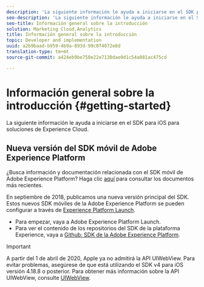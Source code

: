 ```yaml
---
description: 'La siguiente información le ayuda a iniciarse en el SDK para iOS para soluciones de Experience Cloud '
seo-description: 'La siguiente información le ayuda a iniciarse en el SDK para iOS para soluciones de Experience Cloud '
seo-title: Información general sobre la introducción
solution: Marketing Cloud,Analytics
title: Información general sobre la introducción
topic: Developer and implementation
uuid: a2b9baad-b959-4b9a-893d-99c0f4072e8d
translation-type: tm+mt
source-git-commit: a424eb9be750e22e7130dae0d1c54a081ac475cd

---
```



# Información general sobre la introducción {#getting-started}

La siguiente información le ayuda a iniciarse en el SDK para iOS para soluciones de Experience Cloud.

## Nueva versión del SDK móvil de Adobe Experience Platform

¿Busca información y documentación relacionada con el SDK móvil de Adobe Experience Platform? Haga clic [aquí](https://aep-sdks.gitbook.io/docs/) para consultar los documentos más recientes.

En septiembre de 2018, publicamos una nueva versión principal del SDK. Estos nuevos SDK móviles de la Adobe Experience Platform se pueden configurar a través de [Experience Platform Launch](https://www.adobe.com/experience-platform/launch.html).

* Para empezar, vaya a Adobe Experience Platform Launch.
* Para ver el contenido de los repositorios del SDK de la plataforma Experience, vaya a [Github: SDK de la Adobe Experience Platform](https://github.com/Adobe-Marketing-Cloud/acp-sdks).

>[!IMPORTANT]
>
>A partir del 1 de abril de 2020, Apple ya no admitirá la API UIWebView. Para evitar problemas, asegúrese de que está utilizando el SDK v4 para iOS versión 4.18.8 o posterior. Para obtener más información sobre la API UIWebView, consulte [UIWebView](https://developer.apple.com/documentation/uikit/uiwebview).
